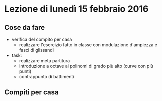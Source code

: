 # Lezione di lunedì 15 febbraio 2016

## Cose da fare

* verifica del compito per casa
  * realizzare l'esercizio fatto in classe con modulazione d'ampiezza e fasci di
    glissandi
* task:
  * realizzare meta partitura
  * introduzione a octave ai polinomi di grado più alto (curve con più punti)
  * contrappunto di battimenti

## Compiti per casa

